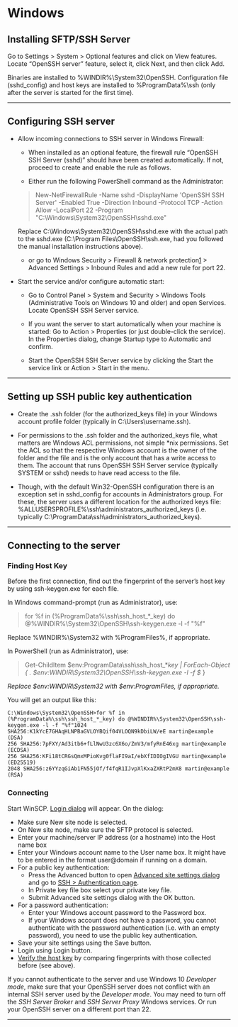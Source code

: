 # Windows
## Installing SFTP/SSH Server

Go to Settings > System > Optional features and click on View features.
Locate “OpenSSH server” feature, select it, click Next, and then click Add.

Binaries are installed to %WINDIR%\System32\OpenSSH. Configuration file (sshd_config) and host keys are installed to %ProgramData%\ssh (only after the server is started for the first time).

---
## Configuring SSH server

- Allow incoming connections to SSH server in Windows Firewall:
    
	- When installed as an optional feature, the firewall rule “OpenSSH SSH Server (sshd)” should have been created automatically. If not, proceed to create and enable the rule as follows.
    
	- Either run the following PowerShell command as the Administrator:  
      
    >	New-NetFirewallRule -Name sshd -DisplayName 'OpenSSH SSH Server' -Enabled True -Direction Inbound -Protocol TCP -Action Allow -LocalPort 22 -Program "C:\Windows\System32\OpenSSH\sshd.exe"  
    
    Replace C:\Windows\System32\OpenSSH\sshd.exe with the actual path to the sshd.exe (C:\Program Files\OpenSSH\ssh.exe, had you followed the manual installation instructions above).
	    
	- or go to Windows Security > Firewall & network protection[1](https://winscp.net/eng/docs/guide_windows_openssh_server#fn1) > Advanced Settings > Inbound Rules and add a new rule for port 22.
	    
- Start the service and/or configure automatic start:
	- Go to Control Panel > System and Security > Windows Tools (Administrative Tools on Windows 10 and older) and open Services. Locate OpenSSH SSH Server service.
	    
	- If you want the server to start automatically when your machine is started: Go to Action > Properties (or just double-click the service). In the Properties dialog, change Startup type to Automatic and confirm.
	    
	- Start the OpenSSH SSH Server service by clicking the Start the service link or Action > Start in the menu.
---

## Setting up SSH public key authentication

- Create the .ssh folder (for the authorized_keys file) in your Windows account profile folder (typically in C:\Users\username\.ssh).

- For permissions to the .ssh folder and the authorized_keys file, what matters are Windows ACL permissions, not simple *nix permissions. Set the ACL so that the respective Windows account is the owner of the folder and the file and is the only account that has a write access to them. The account that runs OpenSSH SSH Server service (typically SYSTEM or sshd) needs to have read access to the file.

- Though, with the default Win32-OpenSSH configuration there is an exception set in sshd_config for accounts in Administrators group. For these, the server uses a different location for the authorized keys file: %ALLUSERSPROFILE%\ssh\administrators_authorized_keys (i.e. typically C:\ProgramData\ssh\administrators_authorized_keys).
---
## Connecting to the server
### Finding Host Key

Before the first connection, find out the fingerprint of the server’s host key by using ssh-keygen.exe for each file.

In Windows command-prompt (run as Administrator), use:

>	for %f in (%ProgramData%\ssh\ssh_host_*_key) do @%WINDIR%\System32\OpenSSH\ssh-keygen.exe -l -f "%f"

Replace %WINDIR%\System32 with %ProgramFiles%, if appropriate.

In PowerShell (run as Administrator), use:

>	Get-ChildItem $env:ProgramData\ssh\ssh_host_*_key | ForEach-Object { . $env:WINDIR\System32\OpenSSH\ssh-keygen.exe -l -f $_ }
   
 *Replace $env:WINDIR\System32 with $env:ProgramFiles, if appropriate.*

You will get an output like this:

```
C:\Windows\System32\OpenSSH>for %f in (%ProgramData%\ssh\ssh_host_*_key) do @%WINDIR%\System32\OpenSSH\ssh-keygen.exe -l -f "%f"1024 SHA256:K1kYcE7GHAqHLNPBaGVLOYBQif04VLOQN9kDbiLW/eE martin@example (DSA)
256 SHA256:7pFXY/Ad3itb6+fLlNwU3zc6X6o/ZmV3/mfyRnE46xg martin@example (ECDSA)
256 SHA256:KFi18tCRGsQmxMPioKvg0flaFI9aI/ebXfIDIOgIVGU martin@example (ED25519)
2048 SHA256:z6YYzqGiAb1FN55jOf/f4fqR1IJvpXlKxaZXRtP2mX8 martin@example (RSA)  
```
### Connecting

Start WinSCP. [Login dialog](https://winscp.net/eng/docs/ui_login) will appear. On the dialog:

- Make sure New site node is selected.
- On New site node, make sure the SFTP protocol is selected.
- Enter your machine/server IP address (or a hostname) into the Host name box    
- Enter your Windows account name to the User name box. It might have to be entered in the format user@domain if running on a domain.
- For a public key authentication:
	- Press the Advanced button to open [Advanced site settings dialog](https://winscp.net/eng/docs/ui_login_advanced) and go to [SSH > Authentication page](https://winscp.net/eng/docs/ui_login_authentication).
	- In Private key file box select your private key file.
	- Submit Advanced site settings dialog with the OK button.
- For a password authentication:
	- Enter your Windows account password to the Password box.
	- If your Windows account does not have a password, you cannot authenticate with the password authentication (i.e. with an empty password), you need to use the public key authentication.
- Save your site settings using the Save button.
- Login using Login button.
- [Verify the host key](https://winscp.net/eng/docs/ssh_verifying_the_host_key) by comparing fingerprints with those collected before (see above).

If you cannot authenticate to the server and use Windows 10 _Developer mode_, make sure that your OpenSSH server does not conflict with an internal SSH server used by the _Developer mode_. You may need to turn off the _SSH Server Broker_ and _SSH Server Proxy_ Windows services. Or run your OpenSSH server on a different port than 22.

---